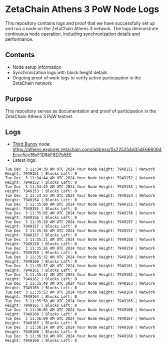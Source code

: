 # ZetaChain Athens 3 PoW Node Logs
This repository contains logs and proof that we have successfully set up and run a node on the ZetaChain Athens 3 network. The logs demonstrate continuous node operation, including synchronization details and performance.

## Contents
- Node setup information
- Synchronization logs with block height details
- Ongoing proof of work logs to verify active participation in the ZetaChain network

## Purpose
This repository serves as documentation and proof of participation in the ZetaChain Athens 3 PoW testnet.

## Logs

- [Third Bunny](https://thirdbunny.xyz/) node: https://athens.explorer.zetachain.com/address/0x225254d35dE666064Eccc5ce16eF1D8bF8D7b5EE
- Latest logs:
```
Tue Dec  3 11:34:38 AM UTC 2024 Your Node Height: 7949151 | Network Height: 7949151 | Blocks Left: 0
Tue Dec  3 11:34:44 AM UTC 2024 Your Node Height: 7949152 | Network Height: 7949152 | Blocks Left: 0
Tue Dec  3 11:34:49 AM UTC 2024 Your Node Height: 7949153 | Network Height: 7949153 | Blocks Left: 0
Tue Dec  3 11:34:55 AM UTC 2024 Your Node Height: 7949154 | Network Height: 7949154 | Blocks Left: 0
Tue Dec  3 11:35:00 AM UTC 2024 Your Node Height: 7949155 | Network Height: 7949155 | Blocks Left: 0
Tue Dec  3 11:35:05 AM UTC 2024 Your Node Height: 7949156 | Network Height: 7949156 | Blocks Left: 0
Tue Dec  3 11:35:10 AM UTC 2024 Your Node Height: 7949157 | Network Height: 7949157 | Blocks Left: 0
Tue Dec  3 11:35:16 AM UTC 2024 Your Node Height: 7949157 | Network Height: 7949157 | Blocks Left: 0
Tue Dec  3 11:35:21 AM UTC 2024 Your Node Height: 7949158 | Network Height: 7949158 | Blocks Left: 0
Tue Dec  3 11:35:26 AM UTC 2024 Your Node Height: 7949159 | Network Height: 7949159 | Blocks Left: 0
Tue Dec  3 11:35:32 AM UTC 2024 Your Node Height: 7949160 | Network Height: 7949160 | Blocks Left: 0
Tue Dec  3 11:35:37 AM UTC 2024 Your Node Height: 7949161 | Network Height: 7949161 | Blocks Left: 0
Tue Dec  3 11:35:42 AM UTC 2024 Your Node Height: 7949162 | Network Height: 7949162 | Blocks Left: 0
Tue Dec  3 11:35:48 AM UTC 2024 Your Node Height: 7949163 | Network Height: 7949163 | Blocks Left: 0
Tue Dec  3 11:35:53 AM UTC 2024 Your Node Height: 7949164 | Network Height: 7949164 | Blocks Left: 0
Tue Dec  3 11:35:58 AM UTC 2024 Your Node Height: 7949165 | Network Height: 7949165 | Blocks Left: 0
Tue Dec  3 11:36:03 AM UTC 2024 Your Node Height: 7949166 | Network Height: 7949166 | Blocks Left: 0
Tue Dec  3 11:36:09 AM UTC 2024 Your Node Height: 7949167 | Network Height: 7949167 | Blocks Left: 0
Tue Dec  3 11:36:14 AM UTC 2024 Your Node Height: 7949168 | Network Height: 7949168 | Blocks Left: 0
Tue Dec  3 11:36:19 AM UTC 2024 Your Node Height: 7949168 | Network Height: 7949168 | Blocks Left: 0
```
